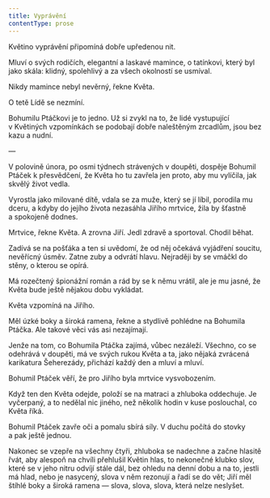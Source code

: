 ```yaml
---
title: Vyprávění
contentType: prose
---
```


<section>

Květino vyprávění připomíná dobře upředenou nit.

Mluví o svých rodičích, elegantní a laskavé mamince, o tatínkovi, který byl jako skála: klidný, spolehlivý a za všech okolností se usmíval.

Nikdy mamince nebyl nevěrný, řekne Květa.

O tetě Lídě se nezmíní.

Bohumilu Ptáčkovi je to jedno. Už si zvykl na to, že lidé vystupující v Květiných vzpomínkách se podobají dobře naleštěným zrcadlům, jsou bez kazu a nudní.

—

V polovině února, po osmi týdnech strávených v doupěti, dospěje Bohumil Ptáček k přesvědčení, že Květa ho tu zavřela jen proto, aby mu vylíčila, jak skvělý život vedla.

Vyrostla jako milované dítě, vdala se za muže, který se jí líbil, porodila mu dceru, a kdyby do jejího života nezasáhla Jiřího mrtvice, žila by šťastně a spokojeně dodnes.

Mrtvice, řekne Květa. A zrovna Jiří. Jedl zdravě a sportoval. Chodil běhat.

Zadívá se na pošťáka a ten si uvědomí, že od něj očekává vyjádření soucitu, nevěřícný úsměv. Zatne zuby a odvrátí hlavu. Nejraději by se vmáčkl do stěny, o kterou se opírá.

Má rozečtený špionážní román a rád by se k němu vrátil, ale je mu jasné, že Květa bude ještě nějakou dobu vykládat.

Květa vzpomíná na Jiřího.

Měl úzké boky a široká ramena, řekne a stydlivě pohlédne na Bohumila Ptáčka. Ale takové věci vás asi nezajímají.

Jenže na tom, co Bohumila Ptáčka zajímá, vůbec nezáleží. Všechno, co se odehrává v doupěti, má ve svých rukou Květa a ta, jako nějaká zvrácená karikatura Šeherezády, přichází každý den a mluví a mluví.

Bohumil Ptáček věří, že pro Jiřího byla mrtvice vysvobozením.

Když ten den Květa odejde, položí se na matraci a zhluboka oddechuje. Je vyčerpaný, a to nedělal nic jiného, než několik hodin v kuse poslouchal, co Květa říká.

Bohumil Ptáček zavře oči a pomalu sbírá síly. V duchu počítá do stovky a pak ještě jednou.

Nakonec se vzepře na všechny čtyři, zhluboka se nadechne a začne hlasitě řvát, aby alespoň na chvíli přehlušil Květin hlas, to nekonečné klubko slov, které se v jeho nitru odvíjí stále dál, bez ohledu na denní dobu a na to, jestli má hlad, nebo je nasycený, slova v něm rezonují a řadí se do vět; Jiří měl štíhlé boky a široká ramena — slova, slova, slova, která nelze neslyšet.

</section>

